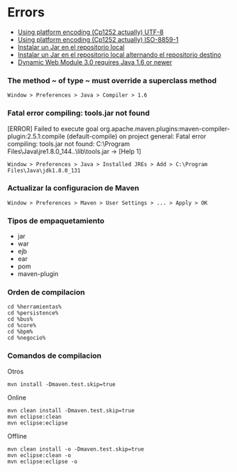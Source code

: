 # Errors

- [Using platform encoding (Cp1252 actually) UTF-8](https://github.com/ronald0009/Leeme/blob/master/maven0001.xml)
- [Using platform encoding (Cp1252 actually) ISO-8859-1](https://github.com/ronald0009/Leeme/blob/master/maven0002.xml)
- [Instalar un Jar en el repositorio local](https://github.com/ronald0009/Leeme/blob/master/maven0001.bat)
- [Instalar un Jar en el repositorio local alternando el repositorio destino](https://github.com/ronald0009/Leeme/blob/master/maven0002.bat)
- [Dynamic Web Module 3.0 requires Java 1.6 or newer]()

### The method ~ of type ~ must override a superclass method

```
Window > Preferences > Java > Compiler > 1.6
```

### Fatal error compiling: tools.jar not found

[ERROR] Failed to execute goal org.apache.maven.plugins:maven-compiler-plugin:2.5.1:compile (default-compile) on project general: Fatal error compiling: tools.jar not found: C:\Program Files\Java\jre1.8.0_144\..\lib\tools.jar -> [Help 1]

```
Window > Preferences > Java > Installed JREs > Add > C:\Program Files\Java\jdk1.8.0_131
```

### Actualizar la configuracion de Maven

```
Window > Preferences > Maven > User Settings > ... > Apply > OK
```

### Tipos de empaquetamiento

- jar
- war
- ejb
- ear
- pom
- maven-plugin

### Orden de compilacion

```
cd %herramientas%
cd %persistence%
cd %bus%
cd %core%
cd %bpm%
cd %negocio%
```

### Comandos de compilacion

Otros

```
mvn install -Dmaven.test.skip=true
```

Online

```
mvn clean install -Dmaven.test.skip=true
mvn eclipse:clean
mvn eclipse:eclipse
```

Offline

```
mvn clean install -o -Dmaven.test.skip=true
mvn eclipse:clean -o
mvn eclipse:eclipse -o
```
